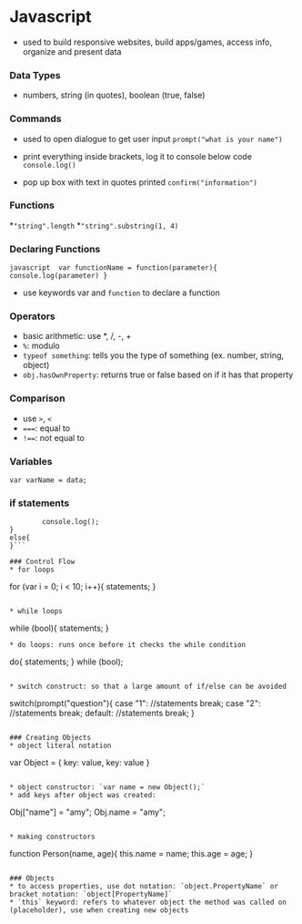 # Javascript 

* used to build responsive websites, build apps/games, access info, organize and present data 

### Data Types 
* numbers, string (in quotes), boolean (true, false)

### Commands
* used to open dialogue to get user input
`prompt("what is your name")`

* print everything inside brackets, log it to console below code
`console.log()`

* pop up box with text in quotes printed 
`confirm("information")`

### Functions 
*`"string".length`
*`"string".substring(1, 4)`

### Declaring Functions 
``javascript 
var functionName = function(parameter){
		console.log(parameter)
}
``
* use keywords var and `function` to declare a function

### Operators
* basic arithmetic: use *, /, -, +
* `%`: modulo
* `typeof something`: tells you the type of something (ex. number, string, object) 
* `obj.hasOwnProperty`: returns true or false based on if it has that property

### Comparison 
* use `>`, `<` 
* `===`: equal to
* `!==`: not equal to 

### Variables 
`var varName = data;`

### if statements 
```if (){
		console.log();
}
else{
}```

### Control Flow
* for loops 
```
for (var i = 0; i < 10; i++){
    statements;
}
```

* while loops
```
while (bool){
    statements;
}
```
* do loops: runs once before it checks the while condition
```
do{
    statements;
} while (bool); 
```

* switch construct: so that a large amount of if/else can be avoided 
```
switch(prompt("question"){
case "1": 
    //statements
    break; 
case "2": 
    //statements
    break;
default: 
    //statements
    break;
}
```

### Creating Objects
* object literal notation
```
var Object = {
    key: value, 
    key: value
}
```

* object constructor: `var name = new Object();`
* add keys after object was created: 
``` 
Obj["name"] = "amy";
Obj.name = "amy";
```

* making constructors
```
function Person(name, age){
	this.name = name;
	this.age = age;
}
```

### Objects 
* to access properties, use dot notation: `object.PropertyName` or bracket notation: `object[PropertyName]`
* `this` keyword: refers to whatever object the method was called on (placeholder), use when creating new objects 
